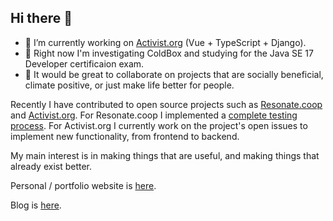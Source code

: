 ## Hi there 👋

<!--
**mattburnett-repo/mattburnett-repo** is a ✨ _special_ ✨ repository because its `README.md` (this file) appears on your GitHub profile.

Here are some ideas to get you started:
-->

- 🔭 I’m currently working on [Activist.org](https://github.com/activist-org/activist) (Vue + TypeScript + Django).
- 🌱 Right now I'm investigating ColdBox and studying for the Java SE 17 Developer certificaion exam.
- 👯 It would be great to collaborate on projects that are socially beneficial, climate positive, or just make life better for people.

Recently I have contributed to open source projects such as [Resonate.coop](https://github.com/resonatecoop/) and [Activist.org](https://github.com/activist-org). For Resonate.coop I implemented a [complete testing process](https://github.com/resonatecoop/api/blob/main/test/README.md). For Activist.org I currently work on the project's open issues to implement new functionality, from frontend to backend.

My main interest is in making things that are useful, and making things that already exist better.

Personal / portfolio website is [here](https://mattburnett-repo.github.io/portfolio-website/).

Blog is [here](https://mattburnett-repo.github.io/blog/).
